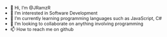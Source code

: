 - 👋 Hi, I’m @JRamzR
- 👀 I’m interested in Software Development
- 🌱 I’m currently learning programming languages such as JavaScript, C#
- 💞️ I’m looking to collaborate on anything involving programming
- 📫 How to reach me on github

